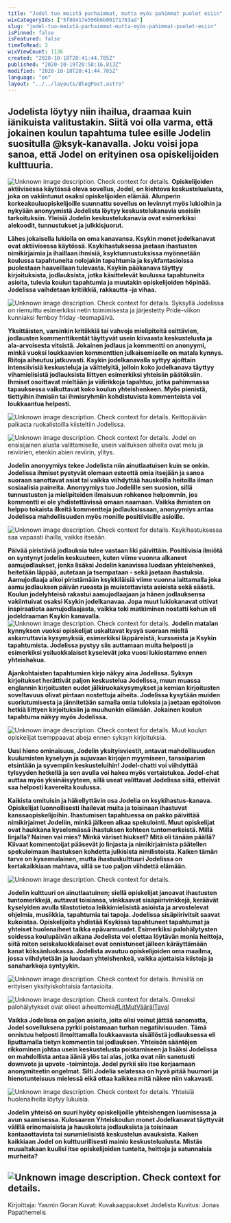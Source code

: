 ```yaml
---
title: "Jodel tuo meistä parhaimmat, mutta myös pahimmat puolet esiin"
wixCategoryIds: ["5f80417e596b6b00171783ad"]
slug: "jodel-tuo-meistä-parhaimmat-mutta-myös-pahimmat-puolet-esiin"
isPinned: false
isFeatured: false
timeToRead: 3
wixViewCount: 1136
created: "2020-10-18T20:41:44.785Z"
published: "2020-10-19T20:58:16.813Z"
modified: "2020-10-18T20:41:44.785Z"
language: "en"
layout: "../../layouts/BlogPost.astro"
---
```

## Jodelista löytyy niin ihailua, draamaa kuin iänikuista valitustakin. Siitä voi olla varma, että jokainen koulun tapahtuma tulee esille Jodelin suositulla @ksyk-kanavalla. Joku voisi jopa sanoa, että Jodel on erityinen osa opiskelijoiden kulttuuria.

![Unknown image description. Check context for details.](https://static.wixstatic.com/media/9b43b3_3df3b5be78444461b5c29569516bc823~mv2.png)
**Opiskelijoiden aktiivisessa käytössä oleva sovellus, Jodel, on kiehtova keskustelualusta, joka on vakiintunut osaksi opiskelijoiden elämää. Alunperin korkeakouluopiskelijoille suunnattu sovellus on levinnyt myös lukioihin ja nykyään anonyymistä Jodelista löytyy keskustelukanavia useisiin tarkoituksiin. Yleisiä Jodelin keskustelukanavia ovat esimerkiksi alekoodit, tunnustukset ja julkkisjuorut.**

**Lähes jokaisella lukiolla on oma kanavansa. Ksykin monet jodelkanavat ovat aktiivisessa käytössä. Ksykihastuksessa jaetaan ihastusten nimikirjaimia ja ihaillaan ihmisiä, ksyktunnustuksissa myönnetään koulussa tapahtuneita nolojakin tapahtumia ja ksykfantasioissa puolestaan haaveillaan tulevasta. Ksykin pääkanava täyttyy kirjoituksista, jodlauksista, jotka käsittelevät koulussa tapahtuneita asioita, tulevia koulun tapahtumia ja muutakin opiskelijoiden höpinää. Jodelissa vaihdetaan kritiikkiä, rakkautta –ja vihaa.**

![Unknown image description. Check context for details.](https://static.wixstatic.com/media/a27d24_31096388b46847cfa4c854c85760462b~mv2.jpg) <!-- Original name: 9b43b3_deb1e6c57cf9435e9bd190f4f8e93378~mv2.jpg -->
Syksyllä Jodelissa on riemuittu esimerkiksi netin toimimisesta ja järjestetty Pride-viikon kunniaksi femboy friday -teemapäivä.

**Yksittäisten, varsinkin kritiikkiä tai vahvoja mielipiteitä esittävien, jodlausten kommenttikentät täyttyvät usein kiivaasta keskustelusta ja ala-arvoisesta vitsistä. Jokainen jodlaus ja kommentti on anonyymi, minkä vuoksi loukkaavien kommenttien julkaisemiselle on matala kynnys. Riitoja aiheutuu jatkuvasti. Ksykin jodelkanavalla syttyy ajoittain intensiivisiä keskusteluja ja väittelyitä, jolloin koko jodelkanava täyttyy vihamielisistä jodlauksista liittyen esimerkiksi yhteisiin päätöksiin. Ihmiset osoittavat mieltään ja välirikkoja tapahtuu, jotka pahimmassa tapauksessa vaikuttavat koko koulun yhteishenkeen. Myös pienistä, tiettyihin ihmisiin tai ihmisryhmiin kohdistuvista kommenteista voi loukkaantua helposti.**

![Unknown image description. Check context for details.](https://static.wixstatic.com/media/9b43b3_8f593b04e8a145ac86bf7598bd357acf~mv2.jpg)
Keittopäivän paikasta ruokalistoilla kiisteltiin Jodelissa.

![Unknown image description. Check context for details.](https://static.wixstatic.com/media/9b43b3_554049b2f998479899030964f0d32435~mv2.jpg)
Jodel on ensisijainen alusta valittamiselle, usein valituksen aiheita ovat melu ja reiviirien, etenkin abien reviirin, ylitys.

**Jodelin anonyymiys tekee Jodelista niin ainutlaatuisen kuin se onkin. Jodelissa ihmiset pystyvät olemaan esteettä omia itsejään ja sanoa suoraan sanottavat asiat tai vaikka viihdyttää hauskoilla heitoilla ilman sosiaalisia paineita. Anonyymiys tuo Jodelille sen suosion, sillä tunnustusten ja mielipiteiden ilmaisuun rohkenee helpommin, jos kommentti ei ole yhdistettävissä omaan naamaan. Vaikka ihmisten on helppo tokaista ilkeitä kommentteja jodlauksissaan, anonyymiys antaa Jodelissa mahdollisuuden myös monille positiivisille asioille.**

![Unknown image description. Check context for details.](https://static.wixstatic.com/media/9b43b3_7be507e621074c75b4fe7610a26054fe~mv2.jpg)
Ksykihastuksessa saa vapaasti ihailla, vaikka itseään.

**Päivää piristäviä jodlauksia tulee vastaan liki päivittäin. Positiivisia ilmiötä on syntynyt jodelin keskuuteen, kuten viime vuonna alkaneet aamujodlaukset, jonka lisäksi Jodelin kanavissa luodaan yhteishenkeä, heitetään läppää, autetaan ja tsempataan - sekä jaetaan ihastuksia. Aamujodlaaja alkoi piristämään ksykkiläisiä viime vuonna laittamalla joka aamu jodlauksen päivän ruoasta ja muistettavista asioista sekä säästä. Koulun jodelyhteisö rakastui aamujodlaajaan ja hänen jodlauksensa vakiintuivat osaksi Ksykin jodelkanavaa.  Jopa muut lukiokanavat ottivat inspiraatiota aamujodlaajasta, vaikka toki matkiminen nostatti kohun eli jodeldraaman Ksykin kanavalla.**
![Unknown image description. Check context for details.](https://static.wixstatic.com/media/9b43b3_aa7b3fc653f6407893bd7e133bef72be~mv2.jpg)
**Jodelin matalan kynnyksen vuoksi opiskelijat uskaltavat kysyä suoraan mieltä askarruttavia kysymyksiä, esimerkiksi läppäreistä, kursseista ja Ksykin tapahtumista. Jodelissa pystyy siis auttamaan muita helposti ja esimerkiksi ysiluokkalaiset kyselevät joka vuosi lukiostamme ennen yhteishakua.**

**Ajankohtaisten tapahtumien kirjo näkyy aina Jodelissa. Syksyn kirjoitukset herättivät paljon keskustelua Jodelissa, muun muassa englannin kirjoitusten oudot jälkiruokakysymykset ja kemian kirjoitusten soveltavuus olivat pintaan nostettuja aiheita. Jodelissa kysytään muiden suoriutumisesta ja jännitetään samalla omia tuloksia ja jaetaan epätoivon hetkiä liittyen kirjoituksiin ja muuhunkin elämään. Jokainen koulun tapahtuma näkyy myös Jodelissa.**

![Unknown image description. Check context for details.](https://static.wixstatic.com/media/9b43b3_47903f68b00d42f4b855785670790fb9~mv2.jpg)
Muut koulun opiskelijat tsemppaavat abeja ennen syksyn kirjoituksia.

**Uusi hieno ominaisuus, Jodelin yksityisviestit, antavat mahdollisuuden kuulumisten kyselyyn ja sujuvaan kirjojen myymiseen, tanssiparien etsintään ja syvempiin keskusteluihin! Jodel-chatti voi viihdyttää tylsyyden hetkellä ja sen avulla voi hakea myös vertaistukea. Jodel-chat auttaa myös yksinäisyyteen, sillä useat valittavat Jodelissa siitä, etteivät saa helposti kavereita koulussa.**

**Kaikista omituisin ja häkellyttävin osa Jodelia on ksykihastus-kanava. Opiskelijat luonnollisesti ihailevat muita ja toisinaan ihastuvat kanssaopiskelijoihin. Ihastumisen tapahtuessa on pakko päivittää nimikirjaimet Jodeliin, minkä jälkeen alkaa spekulointi. Muut opiskelijat ovat haukkana kyselemässä ihastuksen kohteen tuntomerkeistä. Millä linjalla? Nainen vai mies? Minkä väriset hiukset? Mitä oli tänään päällä? Kiivaat kommentoijat pääsevät jo linjasta ja nimikirjaimista päätellen spekuloimaan ihastuksen kohdetta julkisista nimilistoista. Kaiken tämän tarve on kyseenalainen, mutta ihastuskulttuuri Jodelissa on kertakaikkiaan mahtava, sillä se tuo paljon viihdettä elämään.**

![Unknown image description. Check context for details.](https://static.wixstatic.com/media/9b43b3_9b234424ceba44448ecc565b2f498c03~mv2.jpg)

**Jodelin kulttuuri on ainutlaatuinen; siellä opiskelijat janoavat ihastusten tuntomerkkejä, auttavat toisiansa, vinkkaavat sisäpiirivinkkejä, keräävät kyselyiden avulla tilastotietoa leikkimielisistä asioista ja arvostelevat ohjelmia, musiikkia, tapahtumia tai tapoja. Jodelissa sisäpiirivitsit saavat kukoistaa. Opiskelijoita yhdistää Ksykissä tapahtuneet tapahtumat ja yhteiset huolenaiheet taikka epävarmuudet. Esimerkiksi palohälytysten soidessa koulupäivän aikana Jodelista voi olettaa löytävän monia heittoja, siitä miten seiskaluokkalaiset ovat onnistuneet jälleen käräyttämään kanat köksänluokassa. Jodelista avautuu opiskelijoiden oma maailma, jossa viihdytetään ja luodaan yhteishenkeä, vaikka ajottaisia kiistoja ja sanaharkkoja syntyykin.**

![Unknown image description. Check context for details.](https://static.wixstatic.com/media/9b43b3_a4be022026b3494387cd9786afe055f5~mv2.jpg)
Ihmisillä on erityisen yksityiskohtaisia fantasioita.

![Unknown image description. Check context for details.](https://static.wixstatic.com/media/9b43b3_511aa9fec7c34f848ffc7c365fada616~mv2.jpg)
Onneksi palohälytykset ovat olleet aiheettomia[#LitMutVäärälTaval](#LitMutVäärälTaval)

**Vaikka Jodelissa on paljon asioita, joita olisi voinut jättää sanomatta, Jodel sovelluksena pyrkii poistamaan turhan negatiivisuuden. Tämä onnistuu helposti ilmoittamalla loukkaavasta sisällöstä jodlauksessa eli liputtamalla tietyn kommentin tai jodlauksen. Yhteisön sääntöjen rikkominen johtaa usein keskustelusta poistamiseen ja lisäksi Jodelissa on mahdollista antaa ääniä ylös tai alas, jotka ovat niin sanotusti downvote ja upvote -toimintoja. Jodel pyrkii siis itse korjaamaan anonymiteetin ongelmat. Silti Jodelia selatessa on hyvä pitää huumori ja hienotunteisuus mielessä eikä ottaa kaikkea mitä näkee niin vakavasti.**

![Unknown image description. Check context for details.](https://static.wixstatic.com/media/9b43b3_1cec87819f014cc5ab5f285766cd928d~mv2.jpg)
Yhteisiä huolenaiheita löytyy lukuisia.

**Jodelin yhteisö on suuri hyöty opiskelijoille yhteishengen luomisessa ja avun saamisessa. Kulosaaren Yhteiskoulun monet Jodelkanavat täyttyvät välillä erinomaisista ja hauskoista jodlauksista ja toisinaan kantaaottavista tai surumielisistä keskustelun avauksista. Kaiken kaikkiaan Jodel on kulttuurillisesti mainio keskustelualusta. Mistäs muualtakaan kuulisi itse opiskelijoiden tunteita, heittoja ja satunnaisia murheita?**

![Unknown image description. Check context for details.](https://static.wixstatic.com/media/9b43b3_674bd255e59d47d9a302b50b5f2898be~mv2.jpg)
---
Kirjoittaja: Yasmin Goran
Kuvat: Kuvakaappaukset Jodelista
Kuvitus: Jonas Papathemelis
